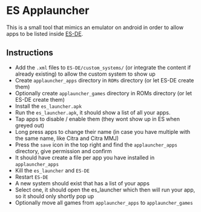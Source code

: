 # ES Applauncher
This is a small tool that mimics an emulator on android in order to allow apps to be listed inside [ES-DE]([https://pages.github.com/](https://gitlab.com/es-de/emulationstation-de)https://gitlab.com/es-de/emulationstation-de).

## Instructions
- Add the `.xml` files to `ES-DE/custom_systems/` (or integrate the content if already existing) to allow the custom system to show up
- Create `applauncher_apps` directory in `ROMs` directory (or let ES-DE create them)
- Optionally create `applauncher_games` directory in ROMs directory (or let ES-DE create them)
- Install the `es_launcher.apk`
- Run the `es_launcher.apk`, it should show a list of all your apps.
- Tap apps to disable / enable them (they wont show up in ES when greyed out)
- Long press apps to change their name (in case you have multiple with the same name, like Citra and Citra MMJ)
- Press the `save` icon in the top right and find the `applauncher_apps` directory, give permission and confirm
- It should have create a file per app you have installed in `applauncher_apps`
- Kill the `es_launcher` and `ES-DE`
- Restart `ES-DE`
- A new system should exist that has a list of your apps
- Select one, it should open the es_launcher which then will run your app, so it should only shortly pop up
- Optionally move all games from `applauncher_apps` to `applauncher_games`
